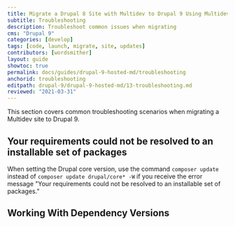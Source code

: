 ```yaml
---
title: Migrate a Drupal 8 Site with Multidev to Drupal 9 Using Multidev
subtitle: Troubleshooting
description: Troubleshoot common issues when migrating
cms: "Drupal 9"
categories: [develop]
tags: [code, launch, migrate, site, updates]
contributors: [wordsmither]
layout: guide
showtoc: true
permalink: docs/guides/drupal-9-hosted-md/troubleshooting
anchorid: troubleshooting
editpath: drupal-9/drupal-9-hosted-md/13-troubleshooting.md
reviewed: "2021-03-31"
---
```


This section covers common troubleshooting scenarios when migrating a Multidev site to Drupal 9.

## Your requirements could not be resolved to an installable set of packages

When setting the Drupal core version, use the command `composer update` instead of `composer update drupal/core* -W` if you receive the error message "Your requirements could not be resolved to an installable set of packages."

## Working With Dependency Versions

<Partial file="composer-updating.md" />

<Partial file="drupal-9/troubleshooting-drush.md" />

<Partial file="drupal-9/troubleshooting-general.md" />

